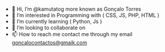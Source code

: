 - 👋 Hi, I’m @kamutatog more known as Gonçalo Torres
- 👀 I’m interested in Programming with ( CSS, JS, PHP, HTML )
- 🌱 I’m currently learning ( Python, Js )
- 💞️ I’m looking to collaborate on 
- 📫 How to reach me contact me through my email goncalocontactos@gmaik.com

<!---
kamutatog/kamutatog is a ✨ special ✨ repository because its `README.md` (this file) appears on your GitHub profile.
You can click the Preview link to take a look at your changes.
--->
